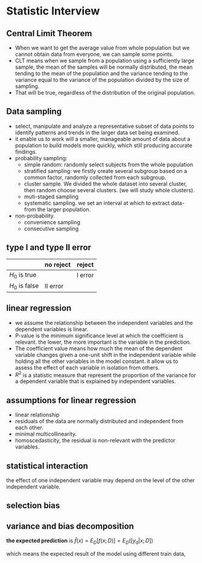 # Statistic Interview

## Central Limit Theorem

- When we want to get the average value from whole population but we cannot obtain data from everyone, we can sample some points. 
- CLT means when we sample from a population using a sufficiently large sample, the mean of the samples will be normally distributed, the mean tending to the mean of the population and the variance tending to the  variance equal to the variance of the population divided by the size of sampling.
- That will be true, regardless of the distribution of the original population.



## Data sampling

- select, manipulate and analyze a representative subset of data points to identify patterns and trends in the larger data set being examined. 
- it enable us to work will a smaller, manageable amount of data about a population to build models more quickly, which still producing accurate findings.
- probability sampling: 
  - simple random: randomly select subjects from the whole population
  - stratified sampling: we firstly create several subgroup based on a common factor, randomly collected from each subgroup.
  - cluster sample. We divided the whole dataset into several cluster, then random choose several clusters. (we will study whole clusters).
  - muti-staged sampling 
  - systematic sampling. we set an interval at which to extract data- from the larger population.
- non-probability. 
  - convenience sampling
  - consecutive sampling

## type I and type II error

|                | no reject | reject  |
| -------------- | --------- | ------- |
| $H_0$ is true  |           | I error |
| $H_0$ is false | II error  |         |



## linear regression

- we assume the relationship between the  independent variables and the dependent variables is linear.
- P-value is the minimum significance level at which the coefficient is relevant. the lower, the more important is the variable in the prediction.
- The coefficient value means how much the mean of the dependent variable changes given a  one-unit shift in the independent variable while holding all the other variables in the model constant. it allow us to assess the effect of each variable in isolation from others.
- $R^2$ is a statistic measure that represent the proportion of the variance for a dependent variable that is explained by  independent variables.

## assumptions for linear regression

- linear relationship
- residuals of the data are normally distributed and independent from each other.
- minimal multicollinearity.
- homoscedasticity,  the residual is non-relevant with the predictor variables.

## statistical interaction

the effect of one independent variable may depend on the level of the other independent variable.



## selection bias



## variance and bias decomposition

**the expected prediction** is $\hat f (x) = E_D[f(x;D)] =E_D([y_d|x;D])$

which means the expected result of the model using different train data,

